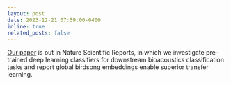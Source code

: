 ```yaml
---
layout: post
date: 2023-12-21 07:59:00-0400
inline: true
related_posts: false
---
```


[Our paper](https://www.nature.com/articles/s41598-023-49989-z) is out in Nature Scientific Reports, in which we investigate pre-trained deep learning classifiers for downstream bioacoustics classification tasks and report global birdsong embeddings enable superior transfer learning.
  
